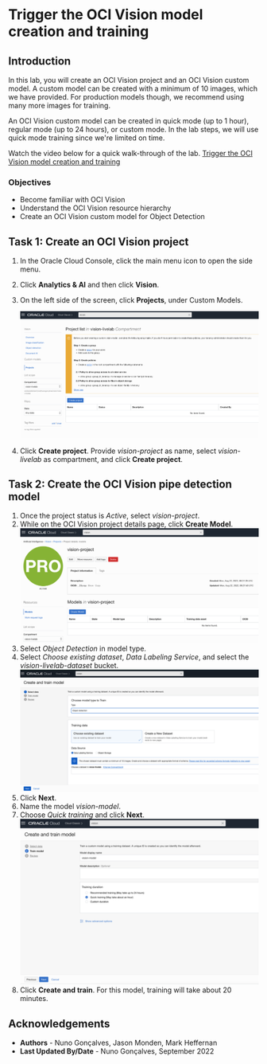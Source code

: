 # Trigger the OCI Vision model creation and training

## Introduction

In this lab, you will create an OCI Vision project and an OCI Vision custom model. A custom model can be created with a minimum of 10 images, which we have provided. For production models though, we recommend using many more images for training.

An OCI Vision custom model can be created in quick mode (up to 1 hour), regular mode (up to 24 hours), or custom mode. In the lab steps, we will use quick mode training since we're limited on time.

Watch the video below for a quick walk-through of the lab.
[Trigger the OCI Vision model creation and training](videohub:1_jcsjr351)

### Objectives

- Become familiar with OCI Vision
- Understand the OCI Vision resource hierarchy
- Create an OCI Vision custom model for Object Detection 

## Task 1: Create an OCI Vision project

1. In the Oracle Cloud Console, click the main menu icon to open the side menu.
2. Click **Analytics & AI** and then click **Vision**.
3. On the left side of the screen, click **Projects**, under Custom Models.

   ![Creation of OCI Vision project](../images/create_project.png)

4. Click **Create project**. Provide *vision-project* as name, select *vision-livelab* as compartment, and click **Create project**.

## Task 2: Create the OCI Vision pipe detection model

1. Once the project status is *Active*, select *vision-project*.
2. While on the OCI Vision project details page, click **Create Model**.
   ![OCI Vision project details](../images/vision_project.png)
2. Select *Object Detection* in model type.
3. Select *Choose existing dataset*, *Data Labeling Service*, and select the *vision-livelab-dataset* bucket.
   ![Creation of OCI Vision model - 1](../images/create_model1.png)
4. Click **Next**.
5. Name the model *vision-model*.
6. Choose *Quick training* and click **Next**.
   ![Creation of OCI Vision model - 2](../images/create_model2.png)
7. Click **Create and train**. For this model, training will take about 20 minutes.

## Acknowledgements

* **Authors** - Nuno Gonçalves, Jason Monden, Mark Heffernan
* **Last Updated By/Date** - Nuno Gonçalves, September 2022
